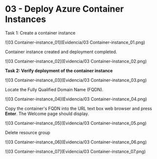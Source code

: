 # 03 - Deploy Azure Container Instances

Task 1: Create a container instance

![03 Container-instance_01](Evidencia/03 Container-instance_01.png)

Container instance created and deployment completed.

![03 Container-instance_02](Evidencia/03 Container-instance_02.png)

**Task 2: Verify deployment of the container instance**

![03 Container-instance_03](Evidencia/03 Container-instance_03.png)

Locate the Fully Qualified Domain Name (FQDN).

![03 Container-instance_04](Evidencia/03 Container-instance_04.png)

Copy the container's FQDN into the URL text box web browser and press **Enter**. The Welcome page should display.

![03 Container-instance_05](Evidencia/03 Container-instance_05.png)

Delete resource group

![03 Container-instance_06](Evidencia/03 Container-instance_06.png)

![03 Container-instance_07](Evidencia/03 Container-instance_07.png)
